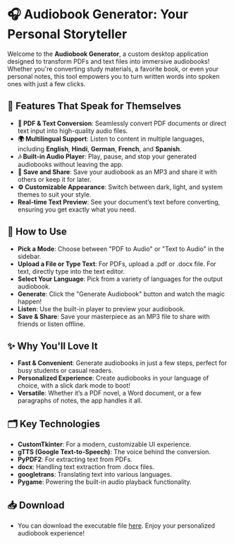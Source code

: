 # 🎧 Audiobook Generator: Your Personal Storyteller

Welcome to the **Audiobook Generator**, a custom desktop application designed to transform PDFs and text files into immersive audiobooks! Whether you're converting study materials, a favorite book, or even your personal notes, this tool empowers you to turn written words into spoken ones with just a few clicks.

## 🚀 Features That Speak for Themselves

- **📄 PDF & Text Conversion**: Seamlessly convert PDF documents or direct text input into high-quality audio files.
- **🌍 Multilingual Support**: Listen to content in multiple languages, including **English**, **Hindi**, **German**, **French**, and **Spanish**.
- **🎶 Built-in Audio Player**: Play, pause, and stop your generated audiobooks without leaving the app.
- **💾 Save and Share**: Save your audiobook as an MP3 and share it with others or keep it for later.
- **⚙️ Customizable Appearance**: Switch between dark, light, and system themes to suit your style.
- **Real-time Text Preview**: See your document’s text before converting, ensuring you get exactly what you need.

## 🎉 How to Use
- **Pick a Mode**: Choose between "PDF to Audio" or "Text to Audio" in the sidebar.
- **Upload a File or Type Text**: For PDFs, upload a .pdf or .docx file. For text, directly type into the text editor.
- **Select Your Language**: Pick from a variety of languages for the output audiobook.
- **Generate**: Click the "Generate Audiobook" button and watch the magic happen!
- **Listen**: Use the built-in player to preview your audiobook.
- **Save & Share**: Save your masterpiece as an MP3 file to share with friends or listen offline.

## ✨ Why You'll Love It
- **Fast & Convenient**: Generate audiobooks in just a few steps, perfect for busy students or casual readers.
- **Personalized Experience**: Create audiobooks in your language of choice, with a slick dark mode to boot!
- **Versatile**: Whether it’s a PDF novel, a Word document, or a few paragraphs of notes, the app handles it all.

## 🗂️ Key Technologies
- **CustomTkinter**: For a modern, customizable UI experience.
- **gTTS (Google Text-to-Speech)**: The voice behind the conversion.
- **PyPDF2**: For extracting text from PDFs.
- **docx**: Handling text extraction from .docx files.
- **googletrans**: Translating text into various languages.
- **Pygame**: Powering the built-in audio playback functionality.

## 📥 Download
- You can download the executable file [here](https://github.com/yatharthsanghvi/Audiobook_Generator/releases/tag/v1.0). Enjoy your personalized audiobook experience!

